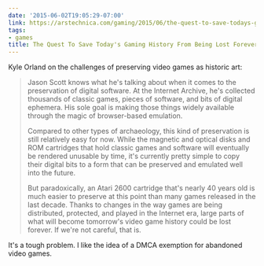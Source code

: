 ```yaml
---
date: '2015-06-02T19:05:29-07:00'
link: https://arstechnica.com/gaming/2015/06/the-quest-to-save-todays-gaming-history-from-being-lost-forever/#p3
tags:
- games
title: The Quest To Save Today's Gaming History From Being Lost Forever
---
```


Kyle Orland on the challenges of preserving video games as historic art:

>Jason Scott knows what he's talking about when it comes to the preservation of digital software. At the Internet Archive, he's collected thousands of classic games, pieces of software, and bits of digital ephemera. His sole goal is making those things widely available through the magic of browser-based emulation.
>
>Compared to other types of archaeology, this kind of preservation is still relatively easy for now. While the magnetic and optical disks and ROM cartridges that hold classic games and software will eventually be rendered unusable by time, it's currently pretty simple to copy their digital bits to a form that can be preserved and emulated well into the future.
>
>But paradoxically, an Atari 2600 cartridge that's nearly 40 years old is much easier to preserve at this point than many games released in the last decade. Thanks to changes in the way games are being distributed, protected, and played in the Internet era, large parts of what will become tomorrow's video game history could be lost forever. If we're not careful, that is.

It's a tough problem. I like the idea of a DMCA exemption for abandoned video games.
